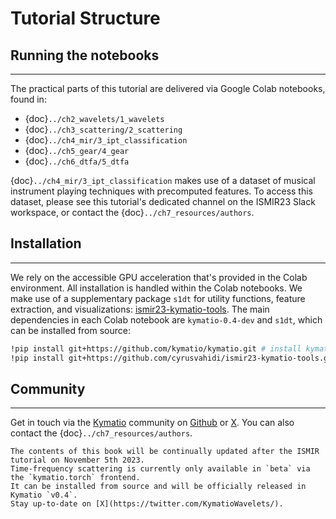# Tutorial Structure

## Running the notebooks
---------------

The practical parts of this tutorial are delivered via Google Colab notebooks, found in:

- {doc}`../ch2_wavelets/1_wavelets`
- {doc}`../ch3_scattering/2_scattering`
- {doc}`../ch4_mir/3_ipt_classification`
- {doc}`../ch5_gear/4_gear`
- {doc}`../ch6_dtfa/5_dtfa`

{doc}`../ch4_mir/3_ipt_classification` makes use of a dataset of musical instrument playing techniques with precomputed features. 
To access this dataset, please see this tutorial's dedicated channel on the ISMIR23 Slack workspace, or contact the {doc}`../ch7_resources/authors`.

## Installation
---------------
We rely on the accessible GPU acceleration that's provided in the Colab environment. All installation is handled within the Colab notebooks.
We make use of a supplementary package `s1dt` for utility functions, feature extraction, and visualizations: [ismir23-kymatio-tools](https://github.com/cyrusvahidi/ismir23-kymatio-tools).
The main dependencies in each Colab notebook are `kymatio-0.4-dev` and `s1dt`, which can be installed from source:

```bash
!pip install git+https://github.com/kymatio/kymatio.git # install kymatio v0.4-dev from source
!pip install git+https://github.com/cyrusvahidi/ismir23-kymatio-tools.git # install helper library for this tutorial
```

## Community
---------------
Get in touch via the [Kymatio](https://kymat.io) community on [Github](https://github.com/kymatio/kymatio) or [X](https://twitter.com/KymatioWavelets/).
You can also contact the {doc}`../ch7_resources/authors`.

```{note}
The contents of this book will be continually updated after the ISMIR tutorial on November 5th 2023.
Time-frequency scattering is currently only available in `beta` via the `kymatio.torch` frontend.
It can be installed from source and will be officially released in Kymatio `v0.4`. 
Stay up-to-date on [X](https://twitter.com/KymatioWavelets/).
```
